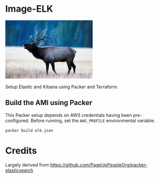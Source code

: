 # Image-ELK

![ELK](elk.jpg)

Setup Elastic and Kibana using Packer and Terraform.

## Build the AMI using Packer

This Packer setup depends on AWS credentials having been pre-configured. Before running, set the `AWS_PROFILE` environmental variable.

```
packer build elk.json
```

# Credits

Largely derived from https://github.com/PageUpPeopleOrg/packer-elasticsearch
